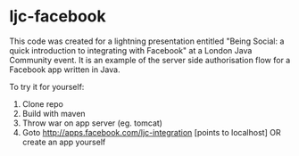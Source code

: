ljc-facebook
============

This code was created for a lightning presentation entitled "Being Social: a quick introduction to integrating with Facebook" at a London Java Community event. It is an example of the server side authorisation flow for a Facebook app written in Java.

To try it for yourself:
1. Clone repo
2. Build with maven
3. Throw war on app server (eg. tomcat)
4. Goto http://apps.facebook.com/ljc-integration [points to localhost]  OR  create an app yourself 

